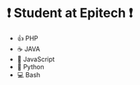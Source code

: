 # :exclamation: Student at Epitech :exclamation:

* :+1: PHP
* :coffee: JAVA
* :bell: JavaScript
* :snake: Python
* :computer: Bash